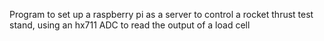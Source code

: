 Program to set up a raspberry pi as a server to control a rocket thrust test stand, using an hx711 ADC to read the output of a load cell

